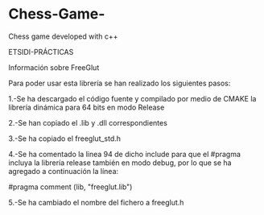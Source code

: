 # Chess-Game-
Chess game developed with c++

ETSIDI-PRÁCTICAS

Información sobre FreeGlut

Para poder usar esta librería se han realizado los siguientes pasos:

1.-Se ha descargado el código fuente y compilado por medio de CMAKE la librería dinámica para 64 bits en modo Release

2.-Se han copiado el .lib y .dll correspondientes 

3.-Se ha copiado el freeglut_std.h

4.-Se ha comentado la linea 94 de dicho include para que el #pragma incluya la librería release también en modo debug, por lo que se ha agregado a continuación la línea:

   #pragma comment (lib, "freeglut.lib")

5.-Se ha cambiado el nombre del fichero a freeglut.h
